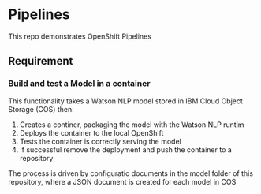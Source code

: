 # Pipelines

This repo demonstrates OpenShift Pipelines

## Requirement

### Build and test a Model in a container

This functionality takes a Watson NLP model stored in IBM Cloud Object Storage (COS) then:

1. Creates a continer, packaging the model with the Watson NLP runtim
2. Deploys the container to the local OpenShift
3. Tests the container is correctly serving the model
4. If successful remove the deployment and push the container to a repository

The process is driven by configuratio documents in the model folder of this repository, where a JSON document is created for each model in COS